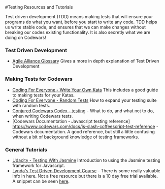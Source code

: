 #Testing Resources and Tutorials

Test driven development (TDD) means making tests that will ensure your programs do what you want, before you start to write any code.
TDD helps us write stable code, and ensures that we can make changes without breaking our codes existing functionality. 
It is also secretly what we are doing on Codewars!


### Test Driven Development
- [Agile Alliance Glossary](https://www.agilealliance.org/glossary/tdd/) Gives a more in depth explanation of Test Driven Development


### Making Tests for Codewars
- [Coding For Everyone - Write Your Own Kata](https://github.com/codingforeveryone/READMEs/blob/master/codewars/writing-your-own-kata.md) This includes a good guide to making tests for your Katas.
- [Coding For Everyone - Random Tests](https://github.com/codingforeveryone/READMEs/blob/master/codewars/random-test-cases-for-complete-beginners.md) How to expand your testing suite with random tests.
- [Conjured Codewars Codex - testing](https://bkaestner.github.io/codewars-rules/#tested-testing-theories) - What to do, and what not to do, when writing Codewars tests.
- [Codewars Documentation - Javascript testing reference] https://www.codewars.com/docs/js-slash-coffeescript-test-reference - Codewars documentation. A good reference, but still a little confusing without a bit of background knowledge of testing frameworks.

### General Tutorials
- [Udacity - Testing With Jasmine](https://www.udacity.com/course/javascript-testing--ud549) Introduction to using the Jasmine testing framework for Javascript.
- [Lynda's Test Driven Development Course](https://www.lynda.com/Developer-Programming-Foundations-tutorials/Foundations-Programming-Test-Driven-Development/124398-2.html) - There is some really valuable info in here. Not a free resource but there is a 10 day free trial available. A snippet can be seen [here](https://www.youtube.com/watch?v=QCif_-r8eK4).
